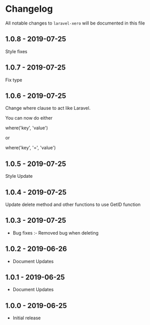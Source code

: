 # Changelog

All notable changes to `laravel-xero` will be documented in this file

## 1.0.8 - 2019-07-25

Style fixes

## 1.0.7 - 2019-07-25

Fix type

## 1.0.6 - 2019-07-25

Change where clause to act like Laravel.

You can now do either

where('key', 'value')

or

where('key', '=', 'value')

## 1.0.5 - 2019-07-25

Style Update

## 1.0.4 - 2019-07-25

Update delete method and other functions to use GetID function

## 1.0.3 - 2019-07-25

- Bug fixes :-
	Removed bug when deleting

## 1.0.2 - 2019-06-26

- Document Updates

## 1.0.1 - 2019-06-25

- Document Updates

## 1.0.0 - 2019-06-25

- Initial release
